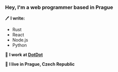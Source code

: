 ### Hey, I'm a web programmer based in Prague

🖊️ **I write:**
- Rust
- React
- Node.js
- Python

👔 **I work at [DotDot](https://dotdot.be)**

📍 **I live in Prague, Czech Republic**